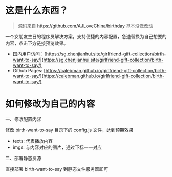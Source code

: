 # 这是什么东西？

> 源码来自 https://github.com/AJLoveChina/birthday 基本没做改动
>

一个女朋友生日的程序员解决方案，支持便捷的内容配置，急速替换为自己想要的内容，点击下方链接预览效果。

- 国内用户访问：[https://sg.chenjianhui.site/girlfriend-gift-collection/birth-want-to-say/](https://sg.chenjianhui.site/girlfriend-gift-collection/birth-want-to-say/)
- Github Pages: [https://calebman.github.io/girlfriend-gift-collection/birth-want-to-say/](https://calebman.github.io/girlfriend-gift-collection/birth-want-to-say/)
# 如何修改为自己的内容

一、修改配置内容

修改 birth-want-to-say 目录下的 config.js 文件，达到预期效果

- texts: 代表播放内容
- imgs: 与内容对应的图片，通过下标一一对应

二、部署静态资源

直接部署 birth-want-to-say 到静态文件服务器即可